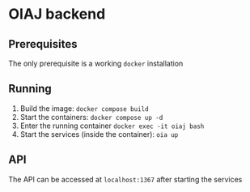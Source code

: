 # OIAJ backend
## Prerequisites
The only prerequisite is a working `docker` installation

## Running
1. Build the image: `docker compose build`
2. Start the containers: `docker compose up -d`
3. Enter the running container `docker exec -it oiaj bash`
4. Start the services (inside the container): `oia up`

## API
The API can be accessed at `localhost:1367` after starting the services